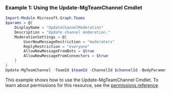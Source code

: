 ### Example 1: Using the Update-MgTeamChannel Cmdlet
```powershell
Import-Module Microsoft.Graph.Teams
$params = @{
	DisplayName = "UpdateChannelModeration"
	Description = "Update channel moderation."
	ModerationSettings = @{
		UserNewMessageRestriction = "moderators"
		ReplyRestriction = "everyone"
		AllowNewMessageFromBots = $true
		AllowNewMessageFromConnectors = $true
	}
}
Update-MgTeamChannel -TeamId $teamId -ChannelId $channelId -BodyParameter $params
```
This example shows how to use the Update-MgTeamChannel Cmdlet.
To learn about permissions for this resource, see the [permissions reference](/graph/permissions-reference).
